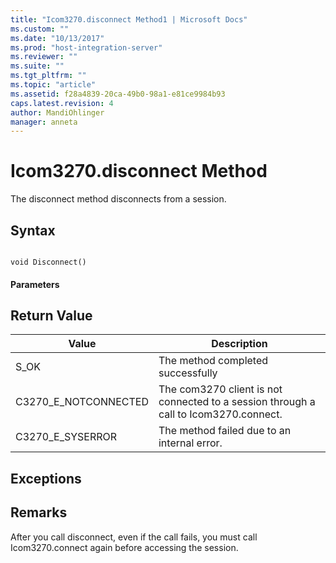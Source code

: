 ```yaml
---
title: "Icom3270.disconnect Method1 | Microsoft Docs"
ms.custom: ""
ms.date: "10/13/2017"
ms.prod: "host-integration-server"
ms.reviewer: ""
ms.suite: ""
ms.tgt_pltfrm: ""
ms.topic: "article"
ms.assetid: f28a4839-20ca-49b0-98a1-e81ce9984b93
caps.latest.revision: 4
author: MandiOhlinger
manager: anneta
---
```

# Icom3270.disconnect Method
The disconnect method disconnects from a session.  
  
## Syntax  
  
```  
  
void Disconnect()  
```  
  
#### Parameters  
  
## Return Value  
  
|Value|Description|  
|-----------|-----------------|  
|S_OK|The method completed successfully|  
|C3270_E_NOTCONNECTED|The com3270 client is not connected to a session through a call to Icom3270.connect.|  
|C3270_E_SYSERROR|The method failed due to an internal error.|  
  
## Exceptions  
  
## Remarks  
 After you call disconnect, even if the call fails, you must call Icom3270.connect again before accessing the session.